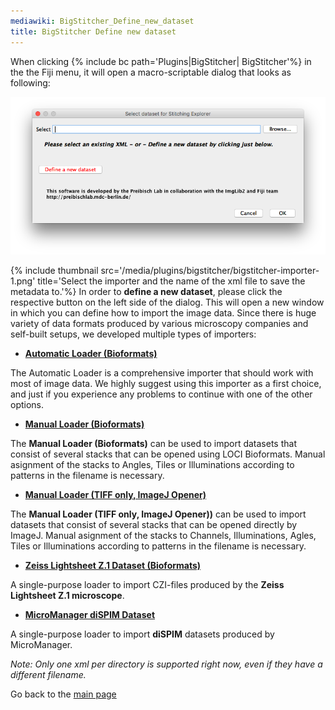 ```yaml
---
mediawiki: BigStitcher_Define_new_dataset
title: BigStitcher Define new dataset
---
```


When clicking {% include bc path='Plugins|BigStitcher| BigStitcher'%} in the the Fiji menu, it will open a macro-scriptable dialog that looks as following:

![](/media/plugins/bigstitcher/bigstitcher-import-exisitng-0.png)

{% include thumbnail src='/media/plugins/bigstitcher/bigstitcher-importer-1.png' title='Select the importer and the name of the xml file to save the metadata to.'%} In order to **define a new dataset**, please click the respective button on the left side of the dialog. This will open a new window in which you can define how to import the image data. Since there is huge variety of data formats produced by various microscopy companies and self-built setups, we developed multiple types of importers:

-   **[Automatic Loader (Bioformats)](/plugins/bigstitcher/autoloader)**

The Automatic Loader is a comprehensive importer that should work with most of image data. We highly suggest using this importer as a first choice, and just if you experience any problems to continue with one of the other options.

-   **[Manual Loader (Bioformats)](/plugins/bigstitcher/stackloader)**

The **Manual Loader (Bioformats)** can be used to import datasets that consist of several stacks that can be opened using LOCI Bioformats. Manual asignment of the stacks to Angles, Tiles or Illuminations according to patterns in the filename is necessary.

-   **[Manual Loader (TIFF only, ImageJ Opener)](/plugins/bigstitcher/stackloader)**

The **Manual Loader (TIFF only, ImageJ Opener))** can be used to import datasets that consist of several stacks that can be opened directly by ImageJ. Manual asignment of the stacks to Channels, Illuminations, Agles, Tiles or Illuminations according to patterns in the filename is necessary.

-   **[Zeiss Lightsheet Z.1 Dataset (Bioformats)](/plugins/bigstitcher/specialloaders)**

A single-purpose loader to import CZI-files produced by the **Zeiss Lightsheet Z.1 microscope**.

-   **[MicroManager diSPIM Dataset](/plugins/bigstitcher/specialloaders)**

A single-purpose loader to import **diSPIM** datasets produced by MicroManager.

*Note: Only one xml per directory is supported right now, even if they have a different filename.*

Go back to the [main page](/plugins/bigstitcher#documentation)

